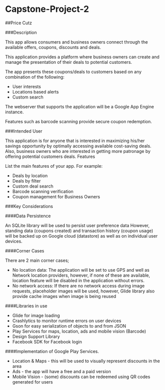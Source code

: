 # Capstone-Project-2

##Price Cutz

###Description

This app allows consumers and business owners connect through the available offers, coupons, discounts and deals.

This application provides a platform where business owners can create and manage the presentation of their deals to potential customers.

The app presents these coupons/deals to customers based on any combination of the following:
* User interests
* Locations based alerts
* Custom search

The webserver that supports the application will be a Google App Engine instance.

Features such as barcode scanning provide secure coupon redemption.

###Intended User

This application is for anyone that is interested in maximizing his/her savings opportunity by optimally accessing available cost-saving deals.
Also, business owners who are interested in getting more patronage by offering potential customers deals.
Features

List the main features of your app. For example:
* Deals by location
* Deals by filter
* Custom deal search
* Barcode scanning verification
* Coupon management for Business Owners

###Key Considerations

####Data Persistence

An SQLite library will be used to persist user preference data
However, standing data (coupons created) and transaction history (coupon usage) will be backed up on Google cloud (datastore) as well as on individual user devices.

####Corner Cases

There are 2 main corner cases;

* No location data: The application will be set to use GPS and well as Network location providers, however, if none of these are available, location feature will be disabled in the application without errors.
* No network access: If there are no network access during image requests, placeholder images will be used, however, Glide library also provide cache images when image is being reused

####Libraries in use

* Glide for image loading
* Crashlytics to monitor runtime errors on user devices
* Gson for easy serialization of objects to and from JSON
* Play Services for maps, location, ads and mobile vision (Barcode)
* Design Support Library
* Facebook SDK for Facebook login

####Implementation of Google Play Services.

* Location & Maps - this will be used to visually represent discounts in the area
* Ads - the app will have a free and a paid version
* Mobile Vision - (some) discounts can be redeemed using QR codes generated for users